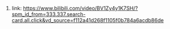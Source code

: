 1. link:
    https://www.bilibili.com/video/BV1Zy4y1K7SH/?spm_id_from=333.337.search-card.all.click&vd_source=f112a41d268f1105f0b784a6acdb86de